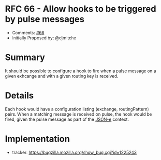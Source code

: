# RFC 66 - Allow hooks to be triggered by pulse messages
* Comments: [#66](https://github.com/taskcluster/taskcluster-rfcs/pull/66)
* Initially Proposed by: @djmitche

# Summary

It should be possible to configure a hook to fire when a pulse message on a given exhcange and with a given routing key is received.

# Details

Each hook would have a configuration listing (exchange, routingPattern) pairs.
When a matching message is received on pulse, the hook would be fired, given
the pulse message as part of the
[JSON-e](https://github.com/taskcluster/json-e) context.

# Implementation

* tracker: https://bugzilla.mozilla.org/show_bug.cgi?id=1225243
